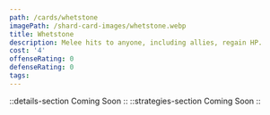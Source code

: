 ```yaml
---
path: /cards/whetstone
imagePath: /shard-card-images/whetstone.webp
title: Whetstone
description: Melee hits to anyone, including allies, regain HP.
cost: '4'
offenseRating: 0
defenseRating: 0
tags:
---
```

::details-section
Coming Soon
::
::strategies-section
Coming Soon
::